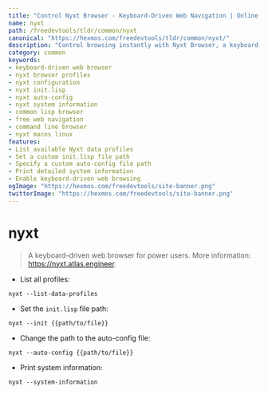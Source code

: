 ```yaml
---
title: "Control Nyxt Browser - Keyboard-Driven Web Navigation | Online Free DevTools by Hexmos"
name: nyxt
path: /freedevtools/tldr/common/nyxt
canonical: "https://hexmos.com/freedevtools/tldr/common/nyxt/"
description: "Control browsing instantly with Nyxt Browser, a keyboard-driven web navigator. Manage profiles, configure settings and print system information. Free online tool, no registration required."
category: common
keywords:
- keyboard-driven web browser
- nyxt browser profiles
- nyxt configuration
- nyxt init.lisp
- nyxt auto-config
- nyxt system information
- common lisp browser
- free web navigation
- command line browser
- nyxt macos linux
features:
- List available Nyxt data profiles
- Set a custom init.lisp file path
- Specify a custom auto-config file path
- Print detailed system information
- Enable keyboard-driven web browsing
ogImage: "https://hexmos.com/freedevtools/site-banner.png"
twitterImage: "https://hexmos.com/freedevtools/site-banner.png"
---
```


# nyxt

> A keyboard-driven web browser for power users.
> More information: <https://nyxt.atlas.engineer>.

- List all profiles:

`nyxt --list-data-profiles`

- Set the `init.lisp` file path:

`nyxt --init {{path/to/file}}`

- Change the path to the auto-config file:

`nyxt --auto-config {{path/to/file}}`

- Print system information:

`nyxt --system-information`
